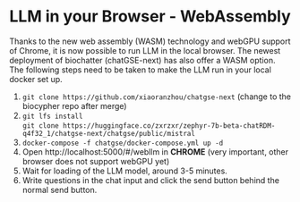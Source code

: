 # LLM in your Browser - WebAssembly

Thanks to the new web assembly (WASM) technology and webGPU support of Chrome, it is now possible to run LLM in the local browser.
The newest deployment of biochatter (chatGSE-next) has also offer a WASM option. The following steps need to be taken to make the LLM run in your local docker set up.
1. `git clone https://github.com/xiaoranzhou/chatgse-next` (change to the biocypher repo after merge)
2. `git lfs install`  
`git clone https://huggingface.co/zxrzxr/zephyr-7b-beta-chatRDM-q4f32_1/chatgse-next/chatgse/public/mistral`
3. `docker-compose -f chatgse/docker-compose.yml up -d`
4. Open http://localhost:5000/#/webllm in **CHROME** (very important, other browser does not support webGPU yet)
5. Wait for loading of the LLM model, around 3-5 minutes.
6. Write questions in the chat input and click the send button behind the normal send button.

